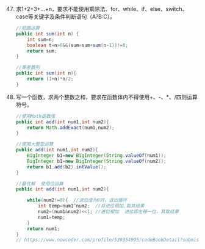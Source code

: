 47. 求1+2+3+...+n，要求不能使用乘除法、for、while、if、else、switch、case等关键字及条件判断语句（A?B:C）。

    ```java
    //短路运算
    public int sum(int n) {
        int sum=n;
        boolean t=n>0&&(sum=sum+sum(n-1))!=0;
        return sum;
    }
    
    //等差数列  
    public int sum(int n){
        return (1+n)*n/2;
    }
    ```

    

48. 写一个函数，求两个整数之和，要求在函数体内不得使用+、-、*、/四则运算符号。

    ```java
    //使用Math函数库 
    public int add(int num1,int num2){
        return Math.addExact(num1,num2);
    }
    
    //使用大整型运算
    public add(int num1,int num2){
        BigInteger b1=new BigInteger(String.valueOf(num1));
        BigInteger b1=new BigInteger(String.valueOf(num2));
        return b1.add(b2).intValue();
    }
    
    //最优解  使用位运算
    public int add(int num1,int num2){
    
        while(num2!=0){  //进位值为0时，退出循环
            int temp=num1^num2;  //非进位相加,取其结果
            num2=(num1&num2)<<1; //进位相加  进位即左移一位，其取结果
            num1=temp;
        } 
        return num1;
    }
    // https://www.nowcoder.com/profile/539354995/codeBookDetail?submissionId=53778417
    
    
    ```

    

